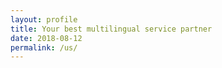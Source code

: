 ```yaml
---
layout: profile
title: Your best multilingual service partner
date: 2018-08-12
permalink: /us/
---
```

